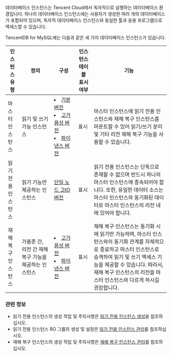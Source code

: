 데이터베이스 인스턴스는 Tencent Cloud에서 독자적으로 실행하는 데이터베이스 환경입니다. 하나의 데이터베이스 인스턴스에는 사용자가 생성한 여러 개의 데이터베이스가 포함되어 있으며, 독자적 데이터베이스 인스턴스와 동일한 툴과 응용 프로그램으로 액세스할 수 있습니다.

TencentDB for MySQL에는 다음과 같은 세 가지 데이터베이스 인스턴스가 있습니다.

<table>
<thead>
<tr>
<th>인스턴스 유형</th>
<th width="20%">정의</th>
<th width="15%">구성</th>
<th>인스턴스 테이블 표시 여부</th>
<th>기능</th>
</tr>
</thead>
<tbody><tr>
<td>마스터 인스턴스</td>
<td>읽기 및 쓰기 가능 인스턴스</td>
<td><li><a href="https://intl.cloud.tencent.com/document/product/236/17136" target="_blank">기본 버전</a> <li> <a href="https://intl.cloud.tencent.com/document/product/236/17136" target="_blank">고가용성 버전</a><li> <a href="https://intl.cloud.tencent.com/document/product/236/17136" target="_blank">파이낸스 버전</a></td>
<td>표시</td>
<td>마스터 인스턴스에 읽기 전용 인스턴스와 재해 복구 인스턴스를 마운트할 수 있어 읽기/쓰기 분리 및 기타 리전 재해 복구 기능을 사용할 수 있습니다.</td>
</tr>
<tr>
<td>읽기 전용 인스턴스</td>
<td>읽기 기능만 제공하는 인스턴스</td>
<td><a href="https://intl.cloud.tencent.com/document/product/236/17136" target="_blank">단일 노드 고IO 버전</a></td>
<td>표시</td>
<td>읽기 전용 인스턴스는 단독으로 존재할 수 없으며 반드시 하나의 마스터 인스턴스에 종속되어야 합니다. 또한, 유일한 데이터 소스는 마스터 인스턴스와 동기화된 데이터로 마스터 인스턴스의 리전 내에 있어야 합니다.</td>
</tr>
<tr>
<td>재해 복구 인스턴스</td>
<td>가용존 간, 리전 간 재해 복구 기능을 제공하는 인스턴스</td>
<td><li> <a href="https://intl.cloud.tencent.com/document/product/236/17136" target="_blank">고가용성 버전</a><li> <a href="https://intl.cloud.tencent.com/document/product/236/17136" target="_blank">파이낸스 버전</a></td>
<td>표시</td>
<td>재해 복구 인스턴스는 동기화 시에 읽기만 가능하며, 마스터 인스턴스와의 동기화 관계를 자체적으로 종료하고 마스터 인스턴스로 승격하여 읽기 및 쓰기 액세스 기능을 제공할 수 있습니다. 따라서, 재해 복구 인스턴스의 리전을 마스터 인스턴스와 다르게 하시길 권장합니다.</td>
</tr>
</tbody></table>

### 관련 정보
- 읽기 전용 인스턴스의 생성 작업 및 주의사항은 [읽기 전용 인스턴스 생성](https://intl.cloud.tencent.com/document/product/236/7270)을 참조하십시오.
- 읽기 전용 인스턴스 RO 그룹의 생성 및 설정은 [읽기 전용 인스턴스 관리](https://intl.cloud.tencent.com/document/product/236/11361)를 참조하십시오.
- 재해 복구 인스턴스의 생성 작업 및 주의사항은 [재해 복구 인스턴스 관리](https://intl.cloud.tencent.com/document/product/236/7272)를 참조하십시오.
